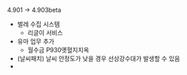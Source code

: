 4.901 → 4.903beta  

- 벌레 수집 시스템 
  - 리글이 서비스
- 유마 업무 추가
  - 월수금 P930옛혈지지옥
- (날씨패치) 날씨 안정도가 낮을 경우 선상강수대가 발생할 수 있음
- 